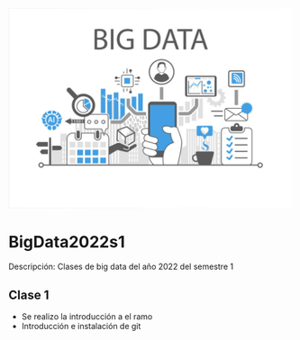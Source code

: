 ![Bienvenido a Big Data](https://github.com/amarufd/BigData2022s1/blob/main/big-data-definition.jpeg)

# BigData2022s1

Descripción:
Clases de big data del año 2022 del semestre 1

## Clase 1

- Se realizo la introducción a el ramo
- Introducción e instalación de git
